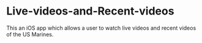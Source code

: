 # Live-videos-and-Recent-videos
This an iOS app which allows a user to watch live videos and recent videos of the US Marines.
